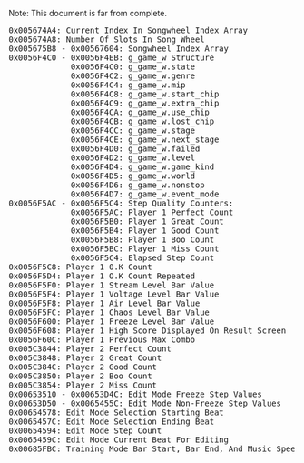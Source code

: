 Note: This document is far from complete.
<pre>
0x005674A4: Current Index In Songwheel Index Array
0x005674A8: Number Of Slots In Song Wheel
0x005675B8 - 0x00567604: Songwheel Index Array 
0x0056F4C0 - 0x0056F4EB: g_game_w Structure
             0x0056F4C0: g_game_w.state
             0x0056F4C2: g_game_w.genre
             0x0056F4C4: g_game_w.mip
             0x0056F4C8: g_game_w.start_chip
             0x0056F4C9: g_game_w.extra_chip
             0x0056F4CA: g_game_w.use_chip
             0x0056F4CB: g_game_w.lost_chip
             0x0056F4CC: g_game_w.stage
             0x0056F4CE: g_game_w.next_stage
             0x0056F4D0: g_game_w.failed
             0x0056F4D2: g_game_w.level
             0x0056F4D4: g_game_w.game_kind
             0x0056F4D5: g_game_w.world
             0x0056F4D6: g_game_w.nonstop
             0x0056F4D7: g_game_w.event_mode
0x0056F5AC - 0x0056F5C4: Step Quality Counters:
             0x0056F5AC: Player 1 Perfect Count
             0x0056F5B0: Player 1 Great Count
             0x0056F5B4: Player 1 Good Count
             0x0056F5B8: Player 1 Boo Count
             0x0056F5BC: Player 1 Miss Count
             0x0056F5C4: Elapsed Step Count
0x0056F5C8: Player 1 0.K Count
0x0056F5D4: Player 1 O.K Count Repeated
0x0056F5F0: Player 1 Stream Level Bar Value
0x0056F5F4: Player 1 Voltage Level Bar Value
0x0056F5F8: Player 1 Air Level Bar Value
0x0056F5FC: Player 1 Chaos Level Bar Value
0x0056F600: Player 1 Freeze Level Bar Value
0x0056F608: Player 1 High Score Displayed On Result Screen
0x0056F60C: Player 1 Previous Max Combo
0x005C3844: Player 2 Perfect Count
0x005C3848: Player 2 Great Count
0x005C384C: Player 2 Good Count
0x005C3850: Player 2 Boo Count
0x005C3854: Player 2 Miss Count
0x00653510 - 0x00653D4C: Edit Mode Freeze Step Values
0x00653D50 - 0x0065455C: Edit Mode Non-Freeze Step Values
0x00654578: Edit Mode Selection Starting Beat
0x0065457C: Edit Mode Selection Ending Beat
0x00654594: Edit Mode Step Count
0x0065459C: Edit Mode Current Beat For Editing
0x00685FBC: Training Mode Bar Start, Bar End, And Music Speed
</pre>

